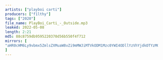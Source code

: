 ```yaml
---
artists: ["playboi carti"]
producers: ["f1lthy"]
tags: ["2020"]
file_name: PlayBoi_Carti_-_Outside.mp3
leaked: 2022-05-08
length: 2:21
md5: 88c8759db9595220370d56b550f4f712
mirrors: [
"aHR0cHM6Ly9vbmx5ZmlsZXMuaW8vZi9mMWJiMTVkODM1Mzc0YWI4ODllYzVhYjdkOTYzMGI5OQ=="
]
---
```

